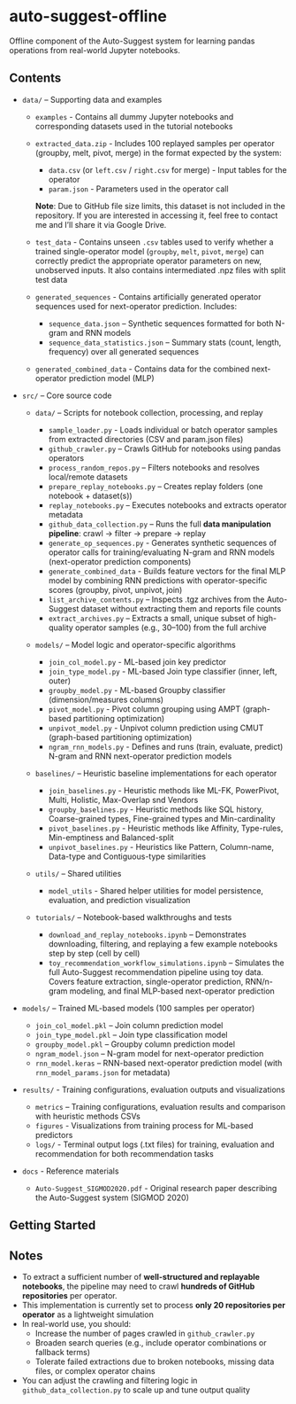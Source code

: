 # auto-suggest-offline
Offline component of the Auto-Suggest system for learning pandas operations from real-world Jupyter notebooks.

## Contents

- `data/` – Supporting data and examples
  - `examples` - Contains all dummy Jupyter notebooks and corresponding datasets used in the tutorial notebooks
  - `extracted_data.zip` - Includes 100 replayed samples per operator (groupby, melt, pivot, merge) in the format expected by the system:
    - `data.csv` (or `left.csv` / `right.csv` for merge) - Input tables for the operator
    - `param.json` - Parameters used in the operator call
      
    **Note**: Due to GitHub file size limits, this dataset is not included in the repository.
    If you are interested in accessing it, feel free to contact me and I’ll share it via Google Drive.

  - `test_data` - Contains unseen `.csv` tables used to verify whether a trained single-operator model (`groupby`, `melt`, `pivot`, `merge`) can correctly predict the appropriate operator parameters on new, unobserved inputs. It also contains intermediated .npz files with split test data 
  - `generated_sequences` - Contains artificially generated operator sequences used for next-operator prediction. Includes:
     - `sequence_data.json` – Synthetic sequences formatted for both N-gram and RNN models
     - `sequence_data_statistics.json` – Summary stats (count, length, frequency) over all generated sequences
  - `generated_combined_data` - Contains data for the combined next-operator prediction model (MLP)

- `src/` – Core source code
  - `data/` – Scripts for notebook collection, processing, and replay
    - `sample_loader.py` - Loads individual or batch operator samples from extracted directories (CSV and param.json files)
    - `github_crawler.py` – Crawls GitHub for notebooks using pandas operators
    - `process_random_repos.py` – Filters notebooks and resolves local/remote datasets
    - `prepare_replay_notebooks.py` – Creates replay folders (one notebook + dataset(s))
    - `replay_notebooks.py` – Executes notebooks and extracts operator metadata
    - `github_data_collection.py` – Runs the full **data manipulation pipeline**: crawl → filter → prepare → replay
    - `generate_op_sequences.py` - Generates synthetic sequences of operator calls for training/evaluating N-gram and RNN models (next-operator prediction components)
    - `generate_combined_data` - Builds feature vectors for the final MLP model by combining RNN predictions with operator-specific scores (groupby, pivot, unpivot, join)
    - `list_archive_contents.py` – Inspects .tgz archives from the Auto-Suggest dataset without extracting them and reports file counts
    - `extract_archives.py` – Extracts a small, unique subset of high-quality operator samples (e.g., 30–100) from the full archive

  - `models/` – Model logic and operator-specific algorithms
    - `join_col_model.py` - ML-based join key predictor
    - `join_type_model.py` - ML-based Join type classifier (inner, left, outer)
    - `groupby_model.py` - ML-based Groupby classifier (dimension/measures columns)
    - `pivot_model.py` - Pivot column grouping using AMPT (graph-based partitioning optimization)
    - `unpivot_model.py` - Unpivot column prediction using CMUT (graph-based partitioning optimization)
    - `ngram_rnn_models.py` - Defines and runs (train, evaluate, predict) N-gram and RNN next-operator prediction models
   
  - `baselines/` – Heuristic baseline implementations for each operator
    - `join_baselines.py` - Heuristic methods like ML-FK, PowerPivot, Multi, Holistic, Max-Overlap snd Vendors
    - `groupby_baselines.py` - Heuristic methods like SQL history, Coarse-grained types, Fine-grained types and Min-cardinality
    - `pivot_baselines.py` - Heuristic methods like Affinity, Type-rules, Min-emptiness and Balanced-split
    - `unpivot_baselines.py` - Heuristics like Pattern, Column-name, Data-type and Contiguous-type similarities
   
  - `utils/` – Shared utilities
     - `model_utils` - Shared helper utilities for model persistence, evaluation, and prediction visualization

  - `tutorials/` – Notebook-based walkthroughs and tests
    - `download_and_replay_notebooks.ipynb` – Demonstrates downloading, filtering, and replaying a few example notebooks step by step (cell by cell)
    - `toy_recommendation_workflow_simulations.ipynb` – Simulates the full Auto-Suggest recommendation pipeline using toy data. Covers feature extraction, single-operator prediction, RNN/n-gram modeling, and final MLP-based next-operator prediction

- `models/` – Trained ML-based models (100 samples per operator)
  - `join_col_model.pkl` – Join column prediction model
  - `join_type_model.pkl` – Join type classification model
  - `groupby_model.pkl` – Groupby column prediction model
  - `ngram_model.json` – N-gram model for next-operator prediction
  - `rnn_model.keras` – RNN-based next-operator prediction model (with `rnn_model_params.json` for metadata)

- `results/` - Training configurations, evaluation outputs and visualizations
   - `metrics` – Training configurations, evaluation results and comparison with heuristic methods CSVs
   - `figures` - Visualizations from training process for ML-based predictors
   - `logs/` - Terminal output logs (.txt files) for training, evaluation and recommendation for both recommendation tasks 

- `docs` - Reference materials
   - `Auto-Suggest_SIGMOD2020.pdf` - Original research paper describing the Auto-Suggest system (SIGMOD 2020)


## Getting Started


## Notes

- To extract a sufficient number of **well-structured and replayable notebooks**, the pipeline may need to crawl **hundreds of GitHub repositories** per operator.
- This implementation is currently set to process **only 20 repositories per operator** as a lightweight simulation
- In real-world use, you should:
  - Increase the number of pages crawled in `github_crawler.py`
  - Broaden search queries (e.g., include operator combinations or fallback terms)
  - Tolerate failed extractions due to broken notebooks, missing data files, or complex operator chains
- You can adjust the crawling and filtering logic in `github_data_collection.py` to scale up and tune output quality
